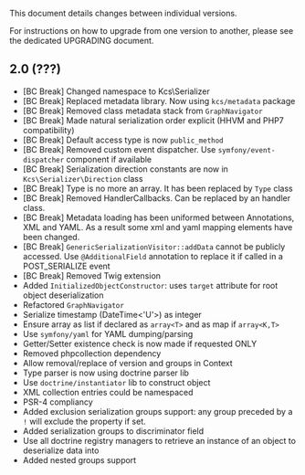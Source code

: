 This document details changes between individual versions.

For instructions on how to upgrade from one version to another, please see the dedicated UPGRADING document.

2.0 (???)
---------
- [BC Break] Changed namespace to Kcs\Serializer
- [BC Break] Replaced metadata library. Now using `kcs/metadata` package
- [BC Break] Removed class metadata stack from `GraphNavigator`
- [BC Break] Made natural serialization order explicit (HHVM and PHP7 compatibility)
- [BC Break] Default access type is now `public_method`
- [BC Break] Removed custom event dispatcher. Use `symfony/event-dispatcher` component if available
- [BC Break] Serialization direction constants are now in `Kcs\Serializer\Direction` class
- [BC Break] Type is no more an array. It has been replaced by `Type` class
- [BC Break] Removed HandlerCallbacks. Can be replaced by an handler class.
- [BC Break] Metadata loading has been uniformed between Annotations, XML and YAML. As a result
  some xml and yaml mapping elements have been changed.
- [BC Break] `GenericSerializationVisitor::addData` cannot be publicly accessed. Use
  `@AdditionalField` annotation to replace it if called in a POST_SERIALIZE event
- [BC Break] Removed Twig extension
- Added `InitializedObjectConstructor`: uses `target` attribute for root object deserialization
- Refactored `GraphNavigator`
- Serialize timestamp (DateTime<'U'>) as integer
- Ensure array as list if declared as `array<T>` and as map if `array<K,T>`
- Use `symfony/yaml` for YAML dumping/parsing
- Getter/Setter existence check is now made if requested ONLY
- Removed phpcollection dependency
- Allow removal/replace of version and groups in Context
- Type parser is now using doctrine parser lib
- Use `doctrine/instantiator` lib to construct object
- XML collection entries could be namespaced
- PSR-4 compliancy
- Added exclusion serialization groups support: any group preceded by a `!`
  will exclude the property if set.
- Added serialization groups to discriminator field
- Use all doctrine registry managers to retrieve an instance of an object to
  deserialize data into
- Added nested groups support
